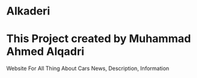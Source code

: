 # Alkaderi
# This Project created by Muhammad Ahmed Alqadri

Website For All Thing About Cars News, Description, Information

